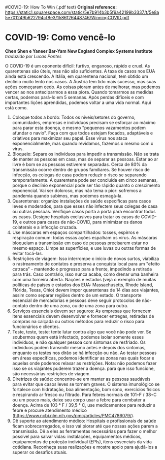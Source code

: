 #COVID-19: How To Win (.pdf text)
**Original reference:** https://static1.squarespace.com/static/5e7b914b3b5f9a42199b3337/t/5e8a5e701249b622794cf8e3/1586126448746/WinningCOVID.pdf

# COVID-19: Como vencê-lo

**Chen Shen e Yaneer Bar-Yam**
**New England Complex Systems Institute**
_traduzido por Lucas Pontes_

O COVID-19 é um oponente difícil: furtivo, enganoso, rápido e cruel. As quarentenas são úteis, mas não são suficientes. A taxa de casos nos EUA ainda está crescendo. A Itália, em quarentena nacional, tem obtido um declínio muito lento nos casos. A Áustria tem tido mais sucesso, mas suas ações começaram cedo. As coisas pioram antes de melhorar, mas podemos vencer ao nos anteciparmos a essa piora. Quando tomarmos as medidas certas, podemos pará-lo em 5 semanas. Após perdas difíceis e com importantes lições aprendidas, podemos voltar a uma vida normal. Aqui está como.

1. Coloque todos a bordo: Todos os níveis/setores do governo, comunidades, empresas e indivíduos precisam se esforçar ao máximo para parar esta doença, e mesmo "pequenos vazamentos podem afundar o navio". Faça com que todos estejam focados, adaptáveis e criativos para maximizar seu papel. Esse vírus nos ataca exponencialmente, mas quando revidamos, fazemos o mesmo com o vírus.
1. Bloqueio: Separe os indivíduos para impedir a transmissão. Não se trata de manter as pessoas em casa, mas de separar as pessoas. Estar ao ar livre é bom se as pessoas estiverem separadas. Cerca de 80\% da transmissão ocorre dentro de grupos familiares. Se houver risco de infecção, os colegas de casa podem reduzir o risco se separando temporariamente. A quarentena pode ser concluída em cinco semanas, porque o declínio exponencial pode ser tão rápido quanto o crescimento exponencial. Vai ser doloroso, mas não tema o pior: sofremos a pandemia quando subimos, mas podemos esmagá-la.
1. Quarentenas: organize instalações de saúde específicas para casos leves e moderados, para que esses não infectem seus colegas de casa ou outras pessoas. Verifique casos porta a porta para encontrar todos os casos. Designe hospitais exclusivos para tratar os casos de COVID-19, e outros para casos de não-COVID, para minimizar os danos colaterais e a infecção cruzada.
1. Use máscaras em espaços compartilhados: tosses, espirros e respiração comum: todas essas ações espalham os vírus. As máscaras bloqueiam a transmissão em caso de pessoas precisarem estar no mesmo espaço. Limpe as superfícies, e use luvas ou outras formas de evitar tocá-las.
1. Restrições de viagem: Isso interrompe o início de novos surtos, viabiliza o rastreamento de contatos e preserva a conquista local para um "efeito catraca" - mantendo o progresso para a frente, impedindo a retirada para trás. Caso contrário, isso nunca acaba, como drenar uma banheira com uma torneira aberta. Nações e estados (veja o exemplo de muitas políticas de países e estados dos EUA: Massachusetts, Rhode Island, Flórida, Texas, Ohio) devem impor quarentenas de 14 dias aos viajantes, assim como separar regiões dentro de um estado. O transporte essencial de mercadorias e pessoas deve seguir protocolos de não-contato dentro de uma zona, ou de uma zona para outra.
1. Serviços essenciais devem ser seguros: As empresas que fornecem itens essenciais devem desenvolver e fornecer entregas, retiradas de compras na calçada ou outros métodos para reduzir o risco para funcionários e clientes.
1. Teste, teste, teste: tente lutar contra algo que você não pode ver. Se soubermos quem está infectado, podemos isolar somente esses indivíduos, e não qualquer pessoa com sintomas de resfriado. Os indivíduos podem transmitir mesmo antes e depois dos sintomas, enquanto os testes nos dirão se há infecção ou não. Ao testar pessoas em áreas específicas, podemos identificar as zonas nas quais focar e aquelas onde podemos relaxar as restrições. Nota: não podemos fazer isso se os viajantes puderem trazer a doença. para que isso funcione, são necessárias restrições de viagem.
1. Diretrizes de saúde: concentre-se em manter as pessoas saudáveis para evitar que casos leves se tornem graves. O sistema imunológico se fortalece com hidratação, boa alimentação, bom sono, exercícios físicos e respirando ar fresco ou filtrado. Para febres normais de 101◦F / 38◦C ou um pouco mais, deixe seu corpo usar a febre para combater a doença. Acima de 103 ° F / 39,5 ° C, use medicamentos para reduzir a febre e procure atendimento médico (https://www.ncbi.nlm.nih.gov/pmc/articles/PMC4786079/).
1. Dê suporte ao atendimento médico: Hospitais e profissionais de saúde ficam sobrecarregados, e isso vai piorar até que nossas ações parem a transmissão. Dê a eles as ferramentas necessárias para fazer o melhor possível para salvar vidas: instalações, equipamentos médicos, equipamentos de proteção individual (EPIs), itens essenciais da vida cotidiana. Reconheça suas realizações e mostre apoio para ajudá-los a superar os desafios atuais.
